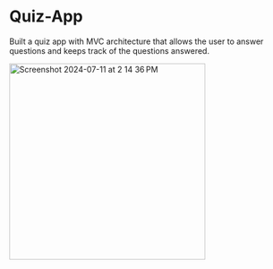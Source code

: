 # Quiz-App

Built a quiz app with MVC architecture that allows the user to answer questions and keeps track of the questions answered.

<img width="350" alt="Screenshot 2024-07-11 at 2 14 36 PM" src="https://github.com/payton1998/Quiz-App/assets/17220685/94a8aa57-6f6b-4ed2-b40c-88eec53335d0">
